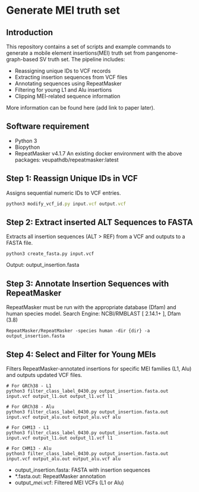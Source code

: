 # Generate MEI truth set 
## Introduction
This repository contains a set of scripts and example commands to generate a mobile element insertions(MEI) truth set from pangenome-graph-based SV truth set. The pipeline includes:

* Reassigning unique IDs to VCF records
* Extracting insertion sequences from VCF files
* Annotating sequences using RepeatMasker
* Filtering for young L1 and Alu insertions
* Clipping MEI-related sequence information
  
More information can be found here (add link to paper later).

## Software requirement
* Python 3
* Biopython
* RepeatMasker v4.1.7
An existing docker environment with the above packages: veupathdb/repeatmasker:latest

## Step 1: Reassign Unique IDs in VCF
Assigns sequential numeric IDs to VCF entries.

```jsx
python3 modify_vcf_id.py input.vcf output.vcf
```

    

## Step 2:  Extract inserted ALT Sequences to FASTA

Extracts all insertion sequences (ALT > REF) from a VCF and outputs to a FASTA file.

```
python3 create_fasta.py input.vcf
```
Output: output_insertion.fasta


## Step 3: Annotate Insertion Sequences with RepeatMasker

RepeatMasker must be run with the appropriate database (Dfam) and human species model.
Search Engine: NCBI/RMBLAST [ 2.14.1+ ], Dfam (3.8)

```
RepeatMasker/RepeatMasker -species human -dir {dir} -a output_insertion.fasta

```


## Step 4: Select and Filter for Young MEIs
Filters RepeatMasker-annotated insertions for specific MEI families (L1, Alu) and outputs updated VCF files.

```
# For GRCh38 - L1
python3 filter_class_label_0430.py output_insertion.fasta.out input.vcf output_l1.out output_l1.vcf l1

# For GRCh38 - Alu
python3 filter_class_label_0430.py output_insertion.fasta.out input.vcf output_alu.out output_alu.vcf alu

# For CHM13 - L1
python3 filter_class_label_0430.py output_insertion.fasta.out input.vcf output_l1.out output_l1.vcf l1

# For CHM13 - Alu
python3 filter_class_label_0430.py output_insertion.fasta.out input.vcf output_alu.out output_alu.vcf alu

```
* output_insertion.fasta: FASTA with insertion sequences
* *.fasta.out: RepeatMasker annotation
* output_*_mei_*.vcf: Filtered MEI VCFs (L1 or Alu)
